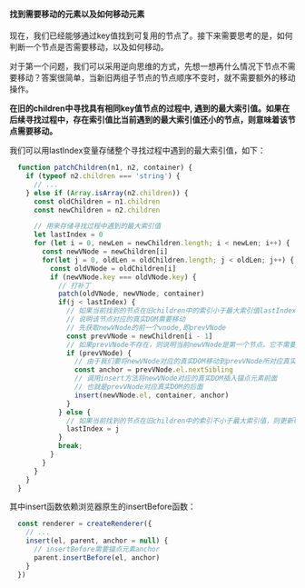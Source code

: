 #### 找到需要移动的元素以及如何移动元素

现在，我们已经能够通过key值找到可复用的节点了。接下来需要思考的是，如何判断一个节点是否需要移动，以及如何移动。

对于第一个问题，我们可以采用逆向思维的方式，先想一想再什么情况下节点不需要移动？答案很简单，当新旧两组子节点的节点顺序不变时，就不需要额外的移动操作。

__在旧的children中寻找具有相同key值节点的过程中, 遇到的最大索引值。如果在后续寻找过程中，存在索引值比当前遇到的最大索引值还小的节点，则意味着该节点需要移动。__

我们可以用lastIndex变量存储整个寻找过程中遇到的最大索引值，如下：

```javascript
  function patchChildren(n1, n2, container) {
    if (typeof n2.children === 'string') {
      // ...
    } else if (Array.isArray(n2.children)) {
      const oldChildren = n1.children
      const newChildren = n2.children

      // 用来存储寻找过程中遇到的最大索引值
      let lastIndex = 0
      for (let i = 0, newLen = newChildren.length; i < newLen; i++) {
        const newVNode = newChildren[i]
        for(let j = 0, oldLen = oldChildren.length; j < oldLen; j++) {
          const oldVNode = oldChildren[i]
          if (newVNode.key === oldVNode.key) {
            // 打补丁
            patch(oldVNode, newVNode, container)
            if(j < lastIndex) {
              // 如果当前找到的节点在旧children中的索引小于最大索引值lastIndex
              // 说明该节点对应的真实DOM需要移动
              // 先获取newVNode的前一个vnode,即prevVNode
              const prevVNode = newChildren[i - 1]
              // 如果prevVNode不存在，则说明当前newVNode是第一个节点，它不需要移动
              if (prevVNode) {
                // 由于我们要将newVNode对应的真实DOM移动到prevVNode所对应真实DOM后面，所以我们需要获取prevVNode所对应真实DOM的下一个兄弟节点，并将其作为锚点
                const anchor = prevVNode.el.nextSibling
                // 调用insert方法将newVNode对应的真实DOM插入锚点元素前面
                // 也就是prevVNode对应真实DOM的后面
                insert(newVNode.el, container, anchor)
              }
            } else {
              // 如果当前找到的节点在旧children中的索引不小于最大索引值，则更新lastIndex的值
              lastIndex = j
            }
            break;
          }
        }
      }
    }
  }
```

其中insert函数依赖浏览器原生的insertBefore函数：

```javascript
  const renderer = createRenderer({
    // ...
    insert(el, parent, anchor = null) {
      // insertBefore需要锚点元素anchor
      parent.insertBefore(el, anchor)
    }
  })
```
